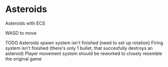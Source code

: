 # Asteroids
Asteroids with ECS

WASD to move

TODO
Asteroids spawn system isn't finished (need to set up rotation)
Firing system isn't finished (there's only 1 bullet, that succesfully destroys an asteroid)
Player movement system should be reworked to closely resemble the original game
